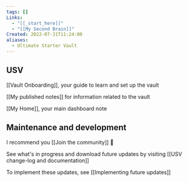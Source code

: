 ```yaml
---
tags: []
Links:
  - "[[_start_here]]"
  - "[[My Second Brain]]"
Created: 2022-07-31T11:24:00
aliases:
  - Ultimate Starter Vault
---
```

## USV
[[Vault Onboarding]], your guide to learn and set up the vault

[[My published notes]] for information related to the vault

[[My Home]], your main dashboard note
## Maintenance and development
I recommend you [[Join the community]] 🤝

See what's in progress and download future updates by visiting [[USV change-log and documentation]]

To implement these updates, see [[Implementing future updates]]
